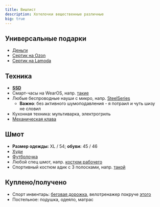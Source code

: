 ```yaml
---
title: Вишлист
description: Хотелочки вещественные различные
big: true
---
```


## Универсальные подарки

- [Деньги](https://www.tinkoff.ru/rm/leybovich.nikita1/8PkYa74332)
- [Сертик на Ozon](https://www.ozon.ru/category/podarochnye-sertifikaty-32060/)
- [Сертик на Lamoda](https://www.lamoda.ru/giftcertificate/)

## Техника

- **[SSD](https://www.citilink.ru/catalog/computers_and_notebooks/hdd/ssd_in/1134605/)**
- Смарт-часы на WearOS, напр. [такие](https://www.ozon.ru/product/smart-chasy-oppo-watch-46mm-ow19w8-black-259438398)
- Любые беспроводные науши с микро, напр. [SteelSeries](https://www.ozon.ru/category/igrovye-naushniki-15827/steelseries-26303411)
  - **Важно**: без активного шумоподавления - я потраил и чуть шизу не словил
- Кухонная техника: мультиварка, электрогриль
- [Механическая клава](https://geekboards.ru/product/durgod-taurus-k310-nature-white)
  

## Шмот

- **Размер одежды:** XL / 54; **обуви:** 45 / 46
- [Худи](https://vk.com/market-134304854?w=product-134304854_5156527)
- [Футболочка](https://streamlabs.com/vansamaofficial/merch/1116981)
- Любой спец шмот, напр. [костюм рабочего](https://www.ozon.ru/product/kostyum-rabochiy-avangard-professionalnaya-ekipirovka-194176871)
- Спортивный костюм адик с 3 полосками, напр. [такой](https://www.ozon.ru/product/sportivnyy-kostyum-adidas-essentials-tracksuit-211139784)

## Куплено/получено

- Спорт инвентарь: [беговая дорожка](https://www.ozon.ru/product/begovaya-dorozhka-walkingpad-mi-walkingpad-a1-wpa1f-russkaya-versiya-174250077/), велотренажер покруче [этого](https://www.ozon.ru/context/detail/id/166261877)
- Постельное: подушка, одеяло, матрас
